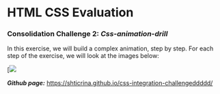 # HTML CSS Evaluation

###  Consolidation Challenge 2: ***Css-animation-drill***

In this exercise, we will build a complex animation, step by step.
For each step of the exercise, we will look at the images below:

[![](https://github.com/becodeorg/Startup-Brussels-Johnson-5.25/raw/master/1.The-Field/End-of-Fields-Consolidation-Challenges/docs/images/03.zone-benefits-grid.png)

***Github page:***  https://shticrina.github.io/css-integration-challengeddddd/
